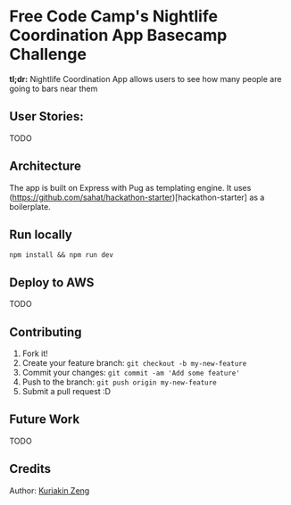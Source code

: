 # Free Code Camp's Nightlife Coordination App Basecamp Challenge

**tl;dr:** Nightlife Coordination App allows users to see how many people are going to bars near them

## User Stories:
TODO

## Architecture
The app is built on Express with Pug as templating engine. It uses (https://github.com/sahat/hackathon-starter)[hackathon-starter] as a boilerplate.

## Run locally
```npm install && npm run dev```

## Deploy to AWS
TODO

## Contributing

1. Fork it!
2. Create your feature branch: `git checkout -b my-new-feature`
3. Commit your changes: `git commit -am 'Add some feature'`
4. Push to the branch: `git push origin my-new-feature`
5. Submit a pull request :D

## Future Work
TODO

## Credits

Author: [Kuriakin Zeng](http://kuriakinzeng.com)
